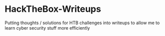 # HackTheBox-Writeups
Putting thoughts / solutions for HTB challenges into writeups to allow me to learn cyber security stuff more efficiently
